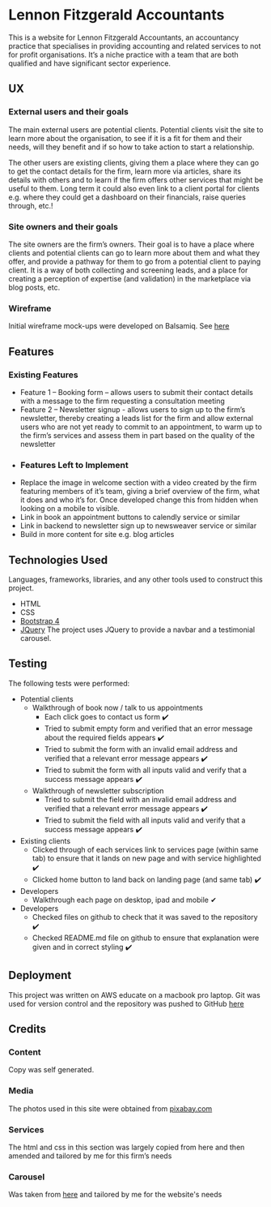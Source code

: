 <!------------- Header ------------->
# Lennon Fitzgerald Accountants  
This is a website for Lennon Fitzgerald Accountants, an accountancy practice that specialises in providing accounting and related services to not for profit organisations. It’s a niche practice with a team that are both qualified and have significant sector experience.

<!-------------  UX ------------->
## UX
### External users and their goals
The main external users are potential clients. Potential clients visit the site to learn more about the organisation, to see if it is a fit for them and their needs, will they benefit and if so how to take action to start a relationship.

The other users are existing clients, giving them a place where they can go to get the contact details for the firm, learn more via articles, share its details with others and to learn if the firm offers other services that might be useful to them. Long term it could also even link to a client portal for clients e.g. where they could get a dashboard on their financials, raise queries through, etc.!

### Site owners and their goals
The site owners are the firm’s owners. Their goal is to have a place where clients and potential clients can go to learn more about them and what they offer, and provide a pathway for them to go from a potential client to paying client. It is a way of both collecting and screening leads, and a place for creating a perception of expertise (and validation) in the marketplace via blog posts, etc.

### Wireframe  
Initial wireframe mock-ups were developed on Balsamiq. See [here](https://drive.google.com/open?id=1JvGdflXg_joDnUOBAT5wxtcLvbQ8TU1a)

<!------------- Features ------------->
## Features
### Existing Features  
* Feature 1 – Booking form – allows users to submit their contact details with a message to the firm requesting a consultation meeting
* Feature 2 – Newsletter signup - allows users to sign up to the firm’s newsletter, thereby creating a leads list for the firm and allow external users who are not yet ready to commit to an appointment, to warm up to the firm’s services and assess them in part based on the quality of the newsletter
* ### Features Left to Implement
* Replace the image in welcome section with a video created by the firm featuring members of it’s team, giving a brief overview of the firm, what it does and who it’s for. Once developed change this from hidden when looking on a mobile to visible.
* Link in book an appointment buttons to calendly service or similar
* Link in backend to newsletter sign up to newsweaver service or similar
* Build in more content for site e.g. blog articles

<!-------------  Tech used ------------->
## Technologies Used
Languages, frameworks, libraries, and any other tools  used to construct this project. 
* HTML
* CSS
* [Bootstrap 4](https://getbootstrap.com/docs/4.0/getting-started/introduction/)
* [JQuery](https://jquery.com/)
The project uses JQuery to provide a navbar and a testimonial carousel.

<!------------- Testing ------------->
## Testing
The following tests were performed:
* Potential clients
    * Walkthrough of book now / talk to us appointments
        * Each click goes to contact us form ✔️
        * Tried to submit empty form and verified that an error message about the required fields appears ✔️
        * Tried to submit the form with an invalid email address and verified that a relevant error message appears ✔️
        * Tried to submit the form with all inputs valid and verify that a success message appears ✔️
    * Walkthrough of newsletter subscription 
        * Tried to submit the field with an invalid email address and verified that a relevant error message appears ✔️
        * Tried to submit the field with all inputs valid and verify that a success message appears ✔️
* Existing clients
    * Clicked through of each services link to services page (within same tab) to ensure that it lands on new page and with service highlighted ✔️
    * Clicked home button to land back on landing page (and same tab)  ✔️
* Developers
    * Walkthrough each page on desktop, ipad and mobile  ✔  
* Developers
    * Checked files on github to check that it was saved to the repository ✔️
    * Checked README.md file on github to ensure that explanation were given and in correct styling ✔️


<!-- In addition, you should mention in this section how your project looks and works on different browsers and screen sizes.
You should also mention in this section any interesting bugs or problems you discovered during your testing, even if you haven't addressed them yet. -->

<!------------- Deployment ------------->
## Deployment
This project was written on AWS educate on a macbook pro laptop. Git was used for version control and the repository was pushed to GitHub [here](https://github.com/lennoneb/ci_milestone1)

<!------------- Credits ------------->
## Credits

### Content
Copy was self generated.

### Media
The photos used in this site were obtained from [pixabay.com](www.pixabay.com)

### Services
The html and css in this section was largely copied from here and then amended and tailored by me for this firm’s needs

### Carousel
Was taken from [here](https://codepen.io/Washable/pen/Oxqjbq?editors=1100) and tailored by me for the website's needs





 

